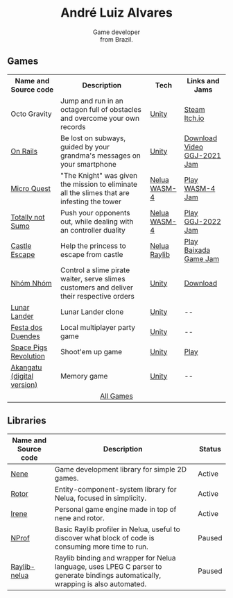 <h1 align="center">André Luiz Alvares</h1>
<p align="center">Game developer<br>from Brazil.</p>

## Games
<table>
  <tr>
    <th>Name and Source code</th>
    <th>Description</th>
    <th>Tech</th>
    <th>Links and Jams</th>
  </tr>

  <tr>
    <td>Octo Gravity</td>
    <td>Jump and run in an octagon full of obstacles and overcome your own records</td>
    <td><a href="https://unity.com/">Unity</a></td>
    <td><a href="https://store.steampowered.com/app/865800/Octo_Gravity/">Steam</a><br><a href="https://origamisword.itch.io/octo-gravity">Itch.io</a></td>
  </tr>

  <tr>
    <td><a href="https://github.com/Andre-LA/GGJ-BaixadaSantista-2021">On Rails</a>
    <td>Be lost on subways, guided by your grandma's messages on your smartphone</td>
    <td><a href="https://unity.com/">Unity</a></td>
    <td><a href="https://globalgamejam.org/2021/games/rails-1">Download</a><br><a href="https://youtu.be/rV-rSyMBgLQ">Video</a><br><a href="https://globalgamejam.org/2021/jam-sites/ggj-baixada-santista-usjtunimonte">GGJ-2021 Jam</a></td>
  </tr>
    
  <tr>
    <td><a href="https://github.com/Andre-LA/micro-quest">Micro Quest</a></td>
    <td>"The Knight" was given the mission to eliminate all the slimes that are infesting the tower</td>
    <td><a href="https://nelua.io/">Nelua</a><br><a href="https://wasm4.org/">WASM-4</a></td>
    <td><a href="https://andre-la.itch.io/micro-quest">Play</a><br><a href="https://itch.io/jam/wasm4">WASM-4 Jam</a></td>
  </tr>
    
  <tr>
    <td><a href="https://github.com/Andre-LA/totally-not-sumo">Totally not Sumo</a></td>
    <td>Push your opponents out, while dealing with an controller duality</td>
    <td><a href="https://nelua.io/">Nelua</a><br><a href="https://wasm4.org/">WASM-4</a></td>
    <td><a href="https://origamisword.itch.io/totally-not-sumo">Play</a><br><a href="https://globalgamejam.org/2022/jam-sites/global-game-jam-2022-%E2%80%93-baixada-santista-unisantos">GGJ-2022 Jam</a></td>
  </tr>
    
  <tr>
    <td><a href="https://github.com/Andre-LA/baixada-game-jam-game">Castle Escape</a></td>
    <td>Help the princess to escape from castle</td>
    <td><a href="https://nelua.io/">Nelua</a><br><a href="https://www.raylib.com/">Raylib</a></td>
    <td><a href="https://andre-la.github.io/baixada-game-jam-game/index.html">Play</a><br><a href="https://itch.io/jam/baixada-gamejam">Baixada Game Jam</a></td>
  </tr>

  <tr>
    <td><a href="https://github.com/unimonte-games/nhom-nhom">Nhóm Nhóm</a></td>
    <td>Control a slime pirate waiter, serve slimes customers and deliver their respective orders</td>
    <td><a href="https://unity.com/">Unity</a></td>
    <td><a href="https://andre-la.itch.io/nhom-nhom">Download</a></td>
  </tr>
    
  <tr>
    <td><a href="https://github.com/nicolas-ft/LunarLander">Lunar Lander</a></td>
    <td>Lunar Lander clone</td>
    <td><a href="https://unity.com/">Unity</a></td>
    <td> -- </td>
  </tr>
    
  <tr>
    <td><a href="https://github.com/unimonte-games/festa-dos-duendes">Festa dos Duendes</a></td>
    <td>Local multiplayer party game</td>
    <td><a href="https://unity.com/">Unity</a></td>
    <td> -- </td>
  </tr>
    
  <tr>
    <td><a href="https://github.com/unimonte-games/space-pigs-revolution">Space Pigs Revolution</a></td>
    <td>Shoot'em up game</td>
    <td><a href="https://unity.com/">Unity</a></td>
    <td><a href="https://unimonte-games.github.io/space-pigs-revolution/index.html">Play</a></td>
  </tr>
    
  <tr>
    <td><a href="https://github.com/unimonte-games/jogo-akangatu-digital">Akangatu (digital version)</a></td>
    <td>Memory game</td>
    <td><a href="https://unity.com/">Unity</a></td>
    <td> -- </td>
  </tr>

  <tr>
    <td align="center" colspan=4><a href="https://github.com/stars/Andre-LA/lists/all-my-games">All Games</a></td>
  </tr>
</table>

## Libraries

| Name and Source code | Description | Status |
|---|---|---|
| [Nene](https://github.com/Andre-LA/nene) | Game development library for simple 2D games. | Active |
| [Rotor](https://github.com/Andre-LA/rotor-nelua) | Entity-component-system library for Nelua, focused in simplicity. | Active |
| [Irene](https://github.com/andre-la/irene) | Personal game engine made in top of nene and rotor. | Active |
| [NProf](https://github.com/Andre-LA/nprof) | Basic Raylib profiler in Nelua, useful to discover what block of code is consuming more time to run. | Paused |
| [Raylib-nelua](https://github.com/Andre-LA/raylib-nelua-mirror) | Raylib binding and wrapper for Nelua language, uses LPEG C parser to generate bindings automatically, wrapping is also automated. | Paused |

